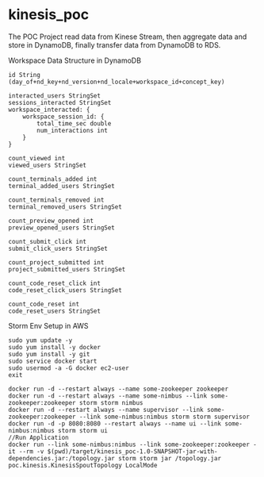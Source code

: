 # kinesis_poc

The POC Project read data from Kinese Stream, then aggregate data and store in DynamoDB, finally transfer data from DynamoDB to RDS.

Workspace Data Structure in DynamoDB
    
    id String (day_of+nd_key+nd_version+nd_locale+workspace_id+concept_key)
    
    interacted_users StringSet
    sessions_interacted StringSet
    workspace_interacted: {
        workspace_session_id: {
            total_time_sec double
            num_interactions int
        }
    }
    
    count_viewed int
    viewed_users StringSet
        
    count_terminals_added int
    terminal_added_users StringSet
    
    count_terminals_removed int
    terminal_removed_users StringSet
    
    count_preview_opened int
    preview_opened_users StringSet
    
    count_submit_click int
    submit_click_users StringSet
    
    count_project_submitted int
    project_submitted_users StringSet
    
    count_code_reset_click int
    code_reset_click_users StringSet
    
    count_code_reset int
    code_reset_users StringSet
    


Storm Env Setup in AWS

    sudo yum update -y
    sudo yum install -y docker
    sudo yum install -y git
    sudo service docker start
    sudo usermod -a -G docker ec2-user
    exit 
    
    docker run -d --restart always --name some-zookeeper zookeeper
    docker run -d --restart always --name some-nimbus --link some-zookeeper:zookeeper storm storm nimbus
    docker run -d --restart always --name supervisor --link some-zookeeper:zookeeper --link some-nimbus:nimbus storm storm supervisor
    docker run -d -p 8080:8080 --restart always --name ui --link some-nimbus:nimbus storm storm ui
    //Run Application
    docker run --link some-nimbus:nimbus --link some-zookeeper:zookeeper -it --rm -v $(pwd)/target/kinesis_poc-1.0-SNAPSHOT-jar-with-dependencies.jar:/topology.jar storm storm jar /topology.jar poc.kinesis.KinesisSpoutTopology LocalMode

